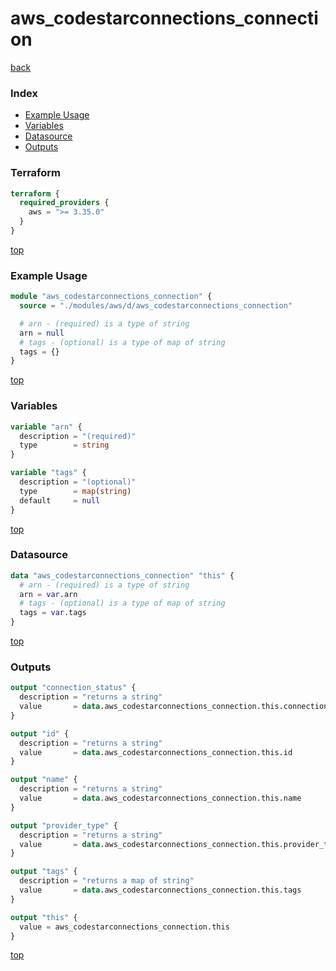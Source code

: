 # aws_codestarconnections_connection

[back](../aws.md)

### Index

- [Example Usage](#example-usage)
- [Variables](#variables)
- [Datasource](#datasource)
- [Outputs](#outputs)

### Terraform

```terraform
terraform {
  required_providers {
    aws = ">= 3.35.0"
  }
}
```

[top](#index)

### Example Usage

```terraform
module "aws_codestarconnections_connection" {
  source = "./modules/aws/d/aws_codestarconnections_connection"

  # arn - (required) is a type of string
  arn = null
  # tags - (optional) is a type of map of string
  tags = {}
}
```

[top](#index)

### Variables

```terraform
variable "arn" {
  description = "(required)"
  type        = string
}

variable "tags" {
  description = "(optional)"
  type        = map(string)
  default     = null
}
```

[top](#index)

### Datasource

```terraform
data "aws_codestarconnections_connection" "this" {
  # arn - (required) is a type of string
  arn = var.arn
  # tags - (optional) is a type of map of string
  tags = var.tags
}
```

[top](#index)

### Outputs

```terraform
output "connection_status" {
  description = "returns a string"
  value       = data.aws_codestarconnections_connection.this.connection_status
}

output "id" {
  description = "returns a string"
  value       = data.aws_codestarconnections_connection.this.id
}

output "name" {
  description = "returns a string"
  value       = data.aws_codestarconnections_connection.this.name
}

output "provider_type" {
  description = "returns a string"
  value       = data.aws_codestarconnections_connection.this.provider_type
}

output "tags" {
  description = "returns a map of string"
  value       = data.aws_codestarconnections_connection.this.tags
}

output "this" {
  value = aws_codestarconnections_connection.this
}
```

[top](#index)